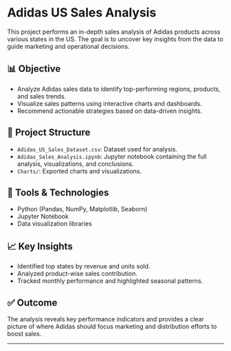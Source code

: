 # Adidas US Sales Analysis

This project performs an in-depth sales analysis of Adidas products across various states in the US. The goal is to uncover key insights from the data to guide marketing and operational decisions.

## 📊 Objective

- Analyze Adidas sales data to identify top-performing regions, products, and sales trends.
- Visualize sales patterns using interactive charts and dashboards.
- Recommend actionable strategies based on data-driven insights.

## 📁 Project Structure

- `Adidas_US_Sales_Dataset.csv`: Dataset used for analysis.
- `Adidas_Sales_Analysis.ipynb`: Jupyter notebook containing the full analysis, visualizations, and conclusions.
- `Charts/`: Exported charts and visualizations.

## 🔧 Tools & Technologies

- Python (Pandas, NumPy, Matplotlib, Seaborn)
- Jupyter Notebook
- Data visualization libraries

## 📈 Key Insights

- Identified top states by revenue and units sold.
- Analyzed product-wise sales contribution.
- Tracked monthly performance and highlighted seasonal patterns.

## ✅ Outcome

The analysis reveals key performance indicators and provides a clear picture of where Adidas should focus marketing and distribution efforts to boost sales.

---

